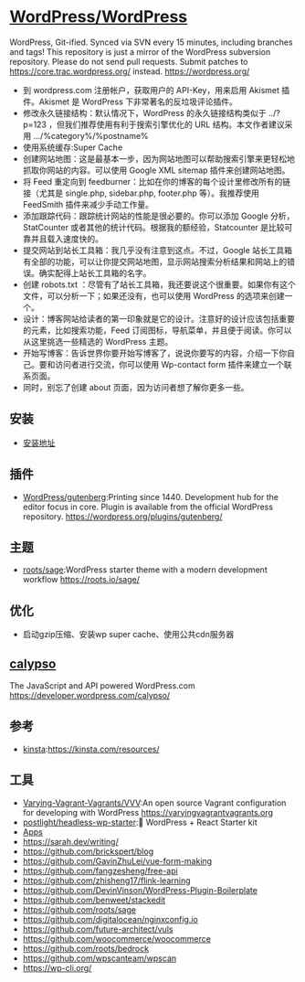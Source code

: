 # [WordPress/WordPress](https://github.com/WordPress/WordPress)

WordPress, Git-ified. Synced via SVN every 15 minutes, including branches and tags! This repository is just a mirror of the WordPress subversion repository. Please do not send pull requests. Submit patches to https://core.trac.wordpress.org/ instead. https://wordpress.org/

* 到 wordpress.com 注册帐户，获取用户的 API-Key，用来启用 Akismet 插件。Akismet 是 WordPress 下非常著名的反垃圾评论插件。
* 修改永久链接结构：默认情况下，WordPress 的永久链接结构类似于 ../?p=123 ，但我们推荐使用有利于搜索引擎优化的 URL 结构。本文作者建议采用 …/%category%/%postname%
* 使用系统缓存:Super Cache
* 创建网站地图：这是最基本一步，因为网站地图可以帮助搜索引擎来更轻松地抓取你网站的内容。可以使用 Google XML sitemap 插件来创建网站地图。
* 将 Feed 重定向到 feedburner：比如在你的博客的每个设计里修改所有的链接（尤其是 single.php, sidebar.php, footer.php 等）。我推荐使用 FeedSmith 插件来减少手动工作量。
* 添加跟踪代码：跟踪统计网站的性能是很必要的。你可以添加 Google 分析，StatCounter 或者其他的统计代码。根据我的额经验，Statcounter 是比较可靠并且载入速度快的。
* 提交网站到站长工具箱：我几乎没有注意到这点。不过，Google 站长工具箱有全部的功能，可以让你提交网站地图，显示网站搜索分析结果和网站上的错误。确实配得上站长工具箱的名字。
* 创建 robots.txt ：尽管有了站长工具箱，我还要说这个很重要。如果你有这个文件，可以分析一下；如果还没有，也可以使用 WordPress 的选项来创建一个。
* 设计：博客网站给读者的第一印象就是它的设计。注意好的设计应该包括重要的元素，比如搜索功能，Feed 订阅图标，导航菜单，并且便于阅读。你可以从这里挑选一些精选的 WordPress 主题。
* 开始写博客：告诉世界你要开始写博客了，说说你要写的内容，介绍一下你自己。要和访问者进行交流，你可以使用 Wp-contact form 插件来建立一个联系页面。
* 同时，别忘了创建 about 页面，因为访问者想了解你更多一些。

## 安装

* [安装地址](http://example.com/wp-admin/install.php)

## 插件

* [WordPress/gutenberg](https://github.com/WordPress/gutenberg):Printing since 1440. Development hub for the editor focus in core. Plugin is available from the official WordPress repository. https://wordpress.org/plugins/gutenberg/

## 主题

* [roots/sage](https://github.com/roots/sage):WordPress starter theme with a modern development workflow https://roots.io/sage/

## 优化

* 启动gzip压缩、安装wp super cache、使用公共cdn服务器

## [calypso](https://github.com/Automattic/wp-calypso)

The JavaScript and API powered WordPress.com https://developer.wordpress.com/calypso/

## 参考

* [kinsta](https://kinsta.com/):https://kinsta.com/resources/

## 工具

* [Varying-Vagrant-Vagrants/VVV](https://github.com/Varying-Vagrant-Vagrants/VVV):An open source Vagrant configuration for developing with WordPress https://varyingvagrantvagrants.org
* [postlight/headless-wp-starter](https://github.com/postlight/headless-wp-starter):🔪 WordPress + React Starter kit
* [Apps](https://apps.wordpress.com)
* https://sarah.dev/writing/
* https://github.com/brickspert/blog
* https://github.com/GavinZhuLei/vue-form-making
* https://github.com/fangzesheng/free-api
* https://github.com/zhisheng17/flink-learning
* https://github.com/DevinVinson/WordPress-Plugin-Boilerplate
* https://github.com/benweet/stackedit
* https://github.com/roots/sage
* https://github.com/digitalocean/nginxconfig.io
* https://github.com/future-architect/vuls
* https://github.com/woocommerce/woocommerce
* https://github.com/roots/bedrock
* https://github.com/wpscanteam/wpscan
* https://wp-cli.org/
